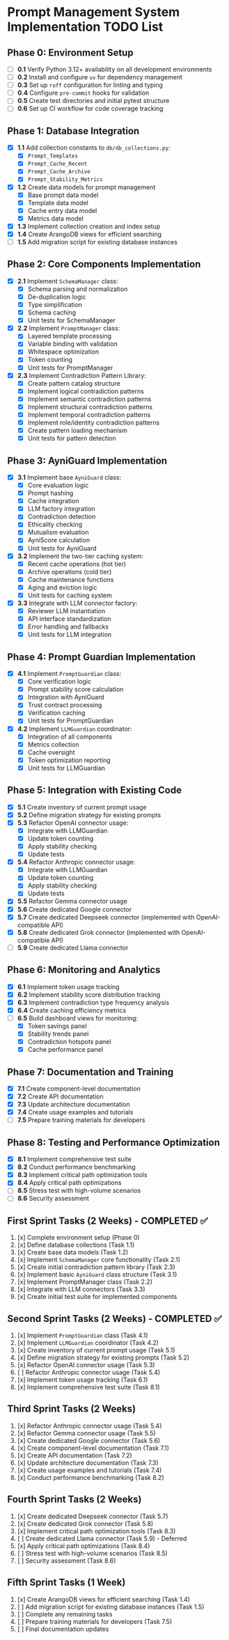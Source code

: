 # Prompt Management System Implementation TODO List

## Phase 0: Environment Setup

- [ ] **0.1** Verify Python 3.12+ availability on all development environments
- [ ] **0.2** Install and configure `uv` for dependency management
- [ ] **0.3** Set up `ruff` configuration for linting and typing
- [ ] **0.4** Configure `pre-commit` hooks for validation
- [ ] **0.5** Create test directories and initial pytest structure
- [ ] **0.6** Set up CI workflow for code coverage tracking

## Phase 1: Database Integration

- [x] **1.1** Add collection constants to `db/db_collections.py`:
  - [x] `Prompt_Templates`
  - [x] `Prompt_Cache_Recent`
  - [x] `Prompt_Cache_Archive`
  - [x] `Prompt_Stability_Metrics`
- [x] **1.2** Create data models for prompt management
  - [x] Base prompt data model
  - [x] Template data model
  - [x] Cache entry data model
  - [x] Metrics data model
- [x] **1.3** Implement collection creation and index setup
- [x] **1.4** Create ArangoDB views for efficient searching
- [ ] **1.5** Add migration script for existing database instances

## Phase 2: Core Components Implementation

- [x] **2.1** Implement `SchemaManager` class:
  - [x] Schema parsing and normalization
  - [x] De-duplication logic
  - [x] Type simplification
  - [x] Schema caching
  - [x] Unit tests for SchemaManager

- [x] **2.2** Implement `PromptManager` class:
  - [x] Layered template processing
  - [x] Variable binding with validation
  - [x] Whitespace optimization
  - [x] Token counting
  - [x] Unit tests for PromptManager

- [x] **2.3** Implement Contradiction Pattern Library:
  - [x] Create pattern catalog structure
  - [x] Implement logical contradiction patterns
  - [x] Implement semantic contradiction patterns
  - [x] Implement structural contradiction patterns
  - [x] Implement temporal contradiction patterns
  - [x] Implement role/identity contradiction patterns
  - [x] Create pattern loading mechanism
  - [x] Unit tests for pattern detection

## Phase 3: AyniGuard Implementation

- [x] **3.1** Implement base `AyniGuard` class:
  - [x] Core evaluation logic
  - [x] Prompt hashing
  - [x] Cache integration
  - [x] LLM factory integration
  - [x] Contradiction detection
  - [x] Ethicality checking
  - [x] Mutualism evaluation
  - [x] AyniScore calculation
  - [x] Unit tests for AyniGuard

- [x] **3.2** Implement the two-tier caching system:
  - [x] Recent cache operations (hot tier)
  - [x] Archive operations (cold tier)
  - [x] Cache maintenance functions
  - [x] Aging and eviction logic
  - [x] Unit tests for caching system

- [x] **3.3** Integrate with LLM connector factory:
  - [x] Reviewer LLM instantiation
  - [x] API interface standardization
  - [x] Error handling and fallbacks
  - [x] Unit tests for LLM integration

## Phase 4: Prompt Guardian Implementation

- [x] **4.1** Implement `PromptGuardian` class:
  - [x] Core verification logic
  - [x] Prompt stability score calculation
  - [x] Integration with AyniGuard
  - [x] Trust contract processing
  - [x] Verification caching
  - [x] Unit tests for PromptGuardian

- [x] **4.2** Implement `LLMGuardian` coordinator:
  - [x] Integration of all components
  - [x] Metrics collection
  - [x] Cache oversight
  - [x] Token optimization reporting
  - [x] Unit tests for LLMGuardian

## Phase 5: Integration with Existing Code

- [x] **5.1** Create inventory of current prompt usage
- [x] **5.2** Define migration strategy for existing prompts
- [x] **5.3** Refactor OpenAI connector usage:
  - [x] Integrate with LLMGuardian
  - [x] Update token counting
  - [x] Apply stability checking
  - [x] Update tests
- [x] **5.4** Refactor Anthropic connector usage:
  - [x] Integrate with LLMGuardian
  - [x] Update token counting
  - [x] Apply stability checking
  - [x] Update tests
- [x] **5.5** Refactor Gemma connector usage
- [x] **5.6** Create dedicated Google connector
- [x] **5.7** Create dedicated Deepseek connector (implemented with OpenAI-compatible API)
- [x] **5.8** Create dedicated Grok connector (implemented with OpenAI-compatible API)
- [ ] **5.9** Create dedicated Llama connector

## Phase 6: Monitoring and Analytics

- [x] **6.1** Implement token usage tracking
- [x] **6.2** Implement stability score distribution tracking
- [x] **6.3** Implement contradiction type frequency analysis
- [x] **6.4** Create caching efficiency metrics
- [ ] **6.5** Build dashboard views for monitoring:
  - [x] Token savings panel
  - [x] Stability trends panel
  - [x] Contradiction hotspots panel
  - [x] Cache performance panel

## Phase 7: Documentation and Training

- [x] **7.1** Create component-level documentation
- [x] **7.2** Create API documentation
- [x] **7.3** Update architecture documentation
- [x] **7.4** Create usage examples and tutorials
- [ ] **7.5** Prepare training materials for developers

## Phase 8: Testing and Performance Optimization

- [x] **8.1** Implement comprehensive test suite
- [x] **8.2** Conduct performance benchmarking
- [x] **8.3** Implement critical path optimization tools
- [x] **8.4** Apply critical path optimizations
- [ ] **8.5** Stress test with high-volume scenarios
- [ ] **8.6** Security assessment

## First Sprint Tasks (2 Weeks) - COMPLETED ✅

1. [x] Complete environment setup (Phase 0)
2. [x] Define database collections (Task 1.1)
3. [x] Create base data models (Task 1.2)
4. [x] Implement `SchemaManager` core functionality (Task 2.1)
5. [x] Create initial contradiction pattern library (Task 2.3)
6. [x] Implement basic `AyniGuard` class structure (Task 3.1)
7. [x] Implement PromptManager class (Task 2.2)
8. [x] Integrate with LLM connectors (Task 3.3)
9. [x] Create initial test suite for implemented components

## Second Sprint Tasks (2 Weeks) - COMPLETED ✅

1. [x] Implement `PromptGuardian` class (Task 4.1)
2. [x] Implement `LLMGuardian` coordinator (Task 4.2)
3. [x] Create inventory of current prompt usage (Task 5.1)
4. [x] Define migration strategy for existing prompts (Task 5.2)
5. [x] Refactor OpenAI connector usage (Task 5.3)
6. [ ] Refactor Anthropic connector usage (Task 5.4)
7. [x] Implement token usage tracking (Task 6.1)
8. [x] Implement comprehensive test suite (Task 8.1)

## Third Sprint Tasks (2 Weeks)

1. [x] Refactor Anthropic connector usage (Task 5.4)
2. [x] Refactor Gemma connector usage (Task 5.5)
3. [x] Create dedicated Google connector (Task 5.6)
4. [x] Create component-level documentation (Task 7.1)
5. [x] Create API documentation (Task 7.2)
6. [x] Update architecture documentation (Task 7.3)
7. [x] Create usage examples and tutorials (Task 7.4)
8. [x] Conduct performance benchmarking (Task 8.2)

## Fourth Sprint Tasks (2 Weeks)

1. [x] Create dedicated Deepseek connector (Task 5.7)
2. [x] Create dedicated Grok connector (Task 5.8)
3. [x] Implement critical path optimization tools (Task 8.3)
4. [ ] Create dedicated Llama connector (Task 5.9) - Deferred
5. [x] Apply critical path optimizations (Task 8.4)
6. [ ] Stress test with high-volume scenarios (Task 8.5)
7. [ ] Security assessment (Task 8.6)

## Fifth Sprint Tasks (1 Week)

1. [x] Create ArangoDB views for efficient searching (Task 1.4)
2. [ ] Add migration script for existing database instances (Task 1.5)
3. [ ] Complete any remaining tasks
4. [ ] Prepare training materials for developers (Task 7.5)
5. [ ] Final documentation updates
